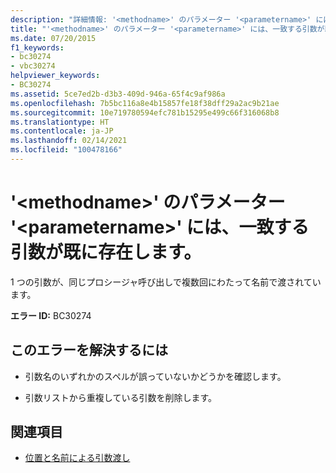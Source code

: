 ```yaml
---
description: "詳細情報: '<methodname>' のパラメーター '<parametername>' には、一致する引数が既に存在します"
title: "'<methodname>' のパラメーター '<parametername>' には、一致する引数が既に存在します。"
ms.date: 07/20/2015
f1_keywords:
- bc30274
- vbc30274
helpviewer_keywords:
- BC30274
ms.assetid: 5ce7ed2b-d3b3-409d-946a-65f4c9af986a
ms.openlocfilehash: 7b5bc116a8e4b15857fe18f38dff29a2ac9b21ae
ms.sourcegitcommit: 10e719780594efc781b15295e499c66f316068b8
ms.translationtype: HT
ms.contentlocale: ja-JP
ms.lasthandoff: 02/14/2021
ms.locfileid: "100478166"
---
```

# <a name="parameter-parametername-of-methodname-already-has-a-matching-argument"></a>'\<methodname>' のパラメーター '\<parametername>' には、一致する引数が既に存在します。

1 つの引数が、同じプロシージャ呼び出しで複数回にわたって名前で渡されています。  
  
 **エラー ID:** BC30274  
  
## <a name="to-correct-this-error"></a>このエラーを解決するには  
  
- 引数名のいずれかのスペルが誤っていないかどうかを確認します。  
  
- 引数リストから重複している引数を削除します。  
  
## <a name="see-also"></a>関連項目

- [位置と名前による引数渡し](../programming-guide/language-features/procedures/passing-arguments-by-position-and-by-name.md)
